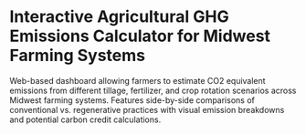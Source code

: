 # Interactive Agricultural GHG Emissions Calculator for Midwest Farming Systems
Web-based dashboard allowing farmers to estimate CO2 equivalent emissions from different tillage, fertilizer, and crop rotation scenarios across Midwest farming systems. Features side-by-side comparisons of conventional vs. regenerative practices with visual emission breakdowns and potential carbon credit calculations.
